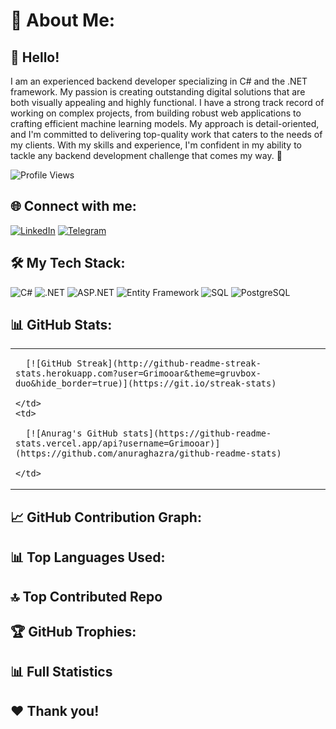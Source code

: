 # 💫 About Me:

## 👋 Hello!
I am an experienced backend developer specializing in C# and the .NET framework. My passion is creating outstanding digital solutions that are both visually appealing and highly functional. I have a strong track record of working on complex projects, from building robust web applications to crafting efficient machine learning models. My approach is detail-oriented, and I'm committed to delivering top-quality work that caters to the needs of my clients. With my skills and experience, I'm confident in my ability to tackle any backend development challenge that comes my way. 🚀

![Profile Views](https://komarev.com/ghpvc/?username=Grimooar&style=flat-square&color=blue)

## 🌐 Connect with me:

[![LinkedIn](https://img.shields.io/badge/LinkedIn-blue?logo=linkedin&logoColor=white&style=for-the-badge)](https://www.linkedin.com/in/volodymyr-zelenyi-4939a9269/)
[![Telegram](https://img.shields.io/badge/Telegram-2CA5E0?style=for-the-badge&logo=telegram&logoColor=white)](https://t.me/zln_work)
<!-- Добавьте ещё ссылки на социальные сети, если есть -->

## 🛠️ My Tech Stack:

![C#](https://img.shields.io/badge/C%23-239120?style=for-the-badge&logo=c-sharp&logoColor=white)
![.NET](https://img.shields.io/badge/.NET-512BD4?style=for-the-badge&logo=.net&logoColor=white)
![ASP.NET](https://img.shields.io/badge/ASP.NET-512BD4?style=for-the-badge&logo=asp.net&logoColor=white)
![Entity Framework](https://img.shields.io/badge/Entity_Framework-512BD4?style=for-the-badge&logo=entity-framework&logoColor=white)
![SQL](https://img.shields.io/badge/SQL-4479A1?style=for-the-badge&logo=sql&logoColor=white)
![PostgreSQL](https://img.shields.io/badge/PostgreSQL-336791?style=for-the-badge&logo=postgresql&logoColor=white)

## 📊 GitHub Stats:

<table>
  <tr>
    <td>
      
      [![GitHub Streak](http://github-readme-streak-stats.herokuapp.com?user=Grimooar&theme=gruvbox-duo&hide_border=true)](https://git.io/streak-stats)
    
    </td>
    <td>
      
      [![Anurag's GitHub stats](https://github-readme-stats.vercel.app/api?username=Grimooar)](https://github.com/anuraghazra/github-readme-stats)
    
    </td>
  </tr>
</table>

## 📈 GitHub Contribution Graph:

<!-- Добавьте график вкладов сюда -->

## 📊 Top Languages Used:

<!-- Добавьте топ-используемые языки сюда -->

## 🔝 Top Contributed Repo

<!-- Добавьте информацию о наиболее вкладываемом репозитории сюда -->

## 🏆 GitHub Trophies:

<!-- Добавьте трофеи GitHub сюда -->

## 📊 Full Statistics

<!-- Добавьте полную статистику сюда -->

## ❤️ Thank you!

